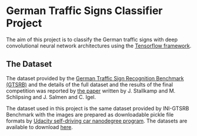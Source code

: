 # German Traffic Signs Classifier Project

The aim of this project is to classify the German traffic signs with deep convolutional neural network architectures using the [Tensorflow framework](https://www.tensorflow.org/).

## The Dataset

The dataset provided by the [German Traffic Sign Recognition Benchmark (GTSRB)](http://benchmark.ini.rub.de/?section=gtsrb) and the details of the full dataset and the results of the final competition was reported by [the paper](http://image.diku.dk/igel/paper/MvCBMLAfTSR.pdf) written by J. Stallkamp and M. Schlipsing and J. Salmen and C. Igel.

The dataset used in this project is the same dataset provided by INI-GTSRB Benchmark with the images are prepared as downloadable pickle file formats by [Udacity self-driving car nanodegree program](https://www.udacity.com/drive). The datasets are available to download [here](https://drive.google.com/open?id=0B8c3GUF4ZQ-_R29QOWxDTkRJV3c).

